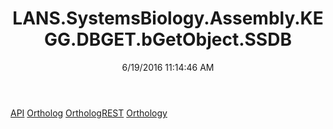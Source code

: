 ﻿---
title: LANS.SystemsBiology.Assembly.KEGG.DBGET.bGetObject.SSDB
date: 6/19/2016 11:14:46 AM
---

[API](T-LANS.SystemsBiology.Assembly.KEGG.DBGET.bGetObject.SSDB.API.html)
[Ortholog](T-LANS.SystemsBiology.Assembly.KEGG.DBGET.bGetObject.SSDB.Ortholog.html)
[OrthologREST](T-LANS.SystemsBiology.Assembly.KEGG.DBGET.bGetObject.SSDB.OrthologREST.html)
[Orthology](T-LANS.SystemsBiology.Assembly.KEGG.DBGET.bGetObject.SSDB.Orthology.html)
